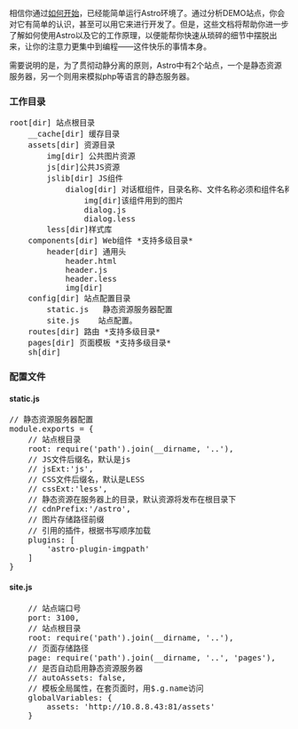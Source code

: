 
相信你通过[如何开始](#)，已经能简单运行Astro环境了。通过分析DEMO站点，你会对它有简单的认识，甚至可以用它来进行开发了。但是，这些文档将帮助你进一步了解如何使用Astro以及它的工作原理，以便能帮你快速从琐碎的细节中摆脱出来，让你的注意力更集中到编程——这件快乐的事情本身。

需要说明的是，为了贯彻动静分离的原则，Astro中有2个站点，一个是静态资源服务器，另一个则用来模拟php等语言的静态服务器。


### 工作目录
<pre>
root[dir] 站点根目录
    __cache[dir] 缓存目录
    assets[dir] 资源目录
        img[dir] 公共图片资源
        js[dir]公共JS资源
        jslib[dir] JS组件
            dialog[dir] 对话框组件，目录名称、文件名称必须和组件名称一致
                img[dir]该组件用到的图片
                dialog.js
                dialog.less
        less[dir]样式库
    components[dir] Web组件 *支持多级目录*
        header[dir] 通用头
            header.html
            header.js
            header.less
            img[dir]
    config[dir] 站点配置目录
        static.js   静态资源服务器配置
        site.js    站点配置。
    routes[dir] 路由 *支持多级目录*
    pages[dir] 页面模板 *支持多级目录*
    sh[dir]
</pre>

### 配置文件

#### static.js
<pre>
// 静态资源服务器配置
module.exports = {
    // 站点根目录
    root: require('path').join(__dirname, '..'),
    // JS文件后缀名，默认是js
    // jsExt:'js',
    // CSS文件后缀名，默认是LESS
    // cssExt:'less',
    // 静态资源在服务器上的目录，默认资源将发布在根目录下
    // cdnPrefix:'/astro',
    // 图片存储路径前缀
    // 引用的插件，根据书写顺序加载
    plugins: [
        'astro-plugin-imgpath'
    ]
}
</pre>

#### site.js

<pre>
    // 站点端口号
    port: 3100,
    // 站点根目录
    root: require('path').join(__dirname, '..'),
    // 页面存储路径
    page: require('path').join(__dirname, '..', 'pages'),
    // 是否自动启用静态资源服务器
    // autoAssets: false,
    // 模板全局属性，在套页面时，用$.g.name访问
    globalVariables: {
        assets: 'http://10.8.8.43:81/assets'
    }
</pre>